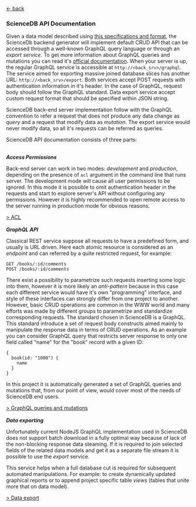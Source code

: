 [ &larr; back](README.md)
<br/>
### ScienceDB API Documentation

Given a data model described using [this specifications and format](dataModels.md), the ScienceDb backend generator will implement default CRUD API that can be accessed through a well-known GraphQL query language or through an *export service*. To get more information about GraphQL queries and mutations you can read it's [official documentation](https://graphql.org/learn/queries/). When your server is up, the regular GraphQL service is accessible at `http://<back_srv>/graphql`. The service aimed for exporting massive joined database slices has another URL: `http://<back_srv>/export`. Both services accept POST requests with authentication information in it's header. In the case of GraphQL, request body should follow the GraphQL standard. Data export service accept custom request format that should be specified within JSON string.  

ScienceDB back-end server implementation follow with the GraphQL convention to refer a request that does not produce any data change as *query* and a request that modify data as *mutation*. The export service would never modify data, so all it's requests can be referred as queries.

ScienceDB API documentation consists of three parts:
<br/><br/>

_**Access Permissions**_

Back-end server can work in two modes: *development* and *production*, depending on the presence of `acl` argument in the command line that runs server. The development mode will cause all user permissions to be ignored. In this mode it is possible to omit authentication header in the requests and start to explore server's API without configuring any permissions. However it is highly recommended to open remote access to the server running in production mode for obvious reasons.

[ > ACL](projectCustomizing.md)
<br/><br/>
_**GraphQL API**_
 
Classical REST service suppose all requests to have a predefined form, and usually is URL driven. Here each atomic resource is considered as an *endpoint* and can referred by a quite restricted request, for example:
```
GET /books/:id/comments
POST /books/:id/comments
```  
There exist a possibility to parametrize such requests inserting some logic into them, however it is more likely an *anti-pattern* because in this case each different service would have it's own "programming" interface, and style of these interfaces can strongly differ from one project to another. However, basic CRUD operations are common in the WWW world and many efforts was made by different groups to parametrize and standardize corresponding requests. The standard chosen in ScienceDB is a GraphQL. This standard introduce a set of request body constructs aimed mainly to manipulate the response data in terms of CRUD operations. As an example you can consider GraphQL query that restricts server response to only one field called "name" for the "book" record with a given ID:

```
{
  book(id: "1000") {
    name
  }
}
```

In this project it is automatically generated a set of GraphQL queries and mutations that, from our point of view, would cover most of the needs of ScienceDB end users.

[ > GraphQL queries and mutations](GrapgQLAPI.md)
<br/><br/>
_**Data exporting**_

Unfortunately current NodeJS GraphQL implementation used in ScienceDB does not support batch download in a fully optimal way because of lack of the non-blocking response data steaming. If it is required to join selected fields of the related data models and get it as a separate file stream it is possible to use the *export* service. 

This service helps when a full database cut is required for subsequent automated manipulations. For example: to create dynamically updated graphical reports or to append project specific table *views* (tables that unite more that on data model).

[ > Data export](DataExport.md)